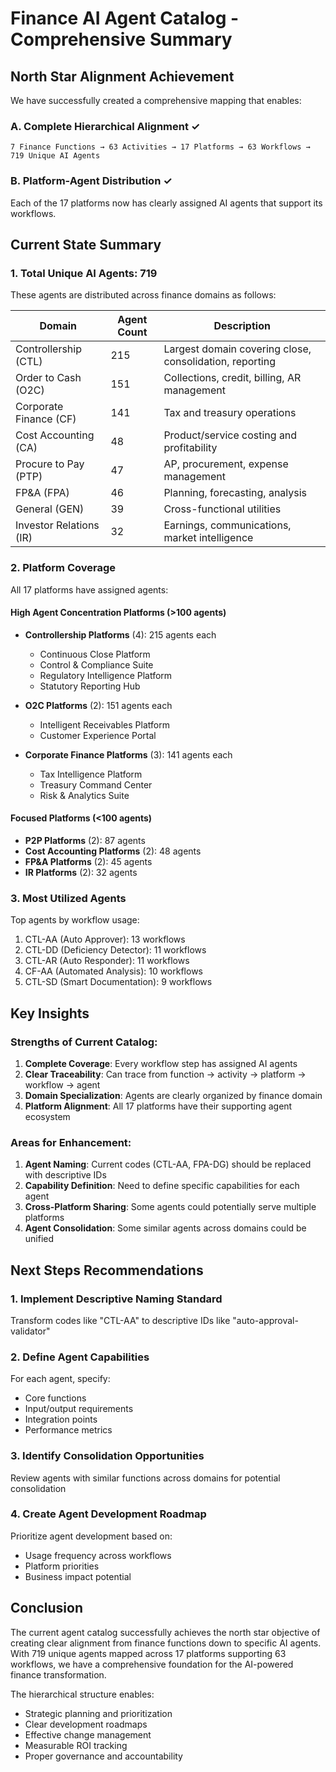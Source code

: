 # Finance AI Agent Catalog - Comprehensive Summary

## North Star Alignment Achievement

We have successfully created a comprehensive mapping that enables:

### A. Complete Hierarchical Alignment ✓
```
7 Finance Functions → 63 Activities → 17 Platforms → 63 Workflows → 719 Unique AI Agents
```

### B. Platform-Agent Distribution ✓
Each of the 17 platforms now has clearly assigned AI agents that support its workflows.

## Current State Summary

### 1. **Total Unique AI Agents: 719**
These agents are distributed across finance domains as follows:

| Domain | Agent Count | Description |
|--------|------------|-------------|
| Controllership (CTL) | 215 | Largest domain covering close, consolidation, reporting |
| Order to Cash (O2C) | 151 | Collections, credit, billing, AR management |
| Corporate Finance (CF) | 141 | Tax and treasury operations |
| Cost Accounting (CA) | 48 | Product/service costing and profitability |
| Procure to Pay (PTP) | 47 | AP, procurement, expense management |
| FP&A (FPA) | 46 | Planning, forecasting, analysis |
| General (GEN) | 39 | Cross-functional utilities |
| Investor Relations (IR) | 32 | Earnings, communications, market intelligence |

### 2. **Platform Coverage**
All 17 platforms have assigned agents:

#### High Agent Concentration Platforms (>100 agents)
- **Controllership Platforms** (4): 215 agents each
  - Continuous Close Platform
  - Control & Compliance Suite  
  - Regulatory Intelligence Platform
  - Statutory Reporting Hub

- **O2C Platforms** (2): 151 agents each
  - Intelligent Receivables Platform
  - Customer Experience Portal

- **Corporate Finance Platforms** (3): 141 agents each
  - Tax Intelligence Platform
  - Treasury Command Center
  - Risk & Analytics Suite

#### Focused Platforms (<100 agents)
- **P2P Platforms** (2): 87 agents
- **Cost Accounting Platforms** (2): 48 agents
- **FP&A Platforms** (2): 45 agents
- **IR Platforms** (2): 32 agents

### 3. **Most Utilized Agents**
Top agents by workflow usage:
1. CTL-AA (Auto Approver): 13 workflows
2. CTL-DD (Deficiency Detector): 11 workflows
3. CTL-AR (Auto Responder): 11 workflows
4. CF-AA (Automated Analysis): 10 workflows
5. CTL-SD (Smart Documentation): 9 workflows

## Key Insights

### Strengths of Current Catalog:
1. **Complete Coverage**: Every workflow step has assigned AI agents
2. **Clear Traceability**: Can trace from function → activity → platform → workflow → agent
3. **Domain Specialization**: Agents are clearly organized by finance domain
4. **Platform Alignment**: All 17 platforms have their supporting agent ecosystem

### Areas for Enhancement:
1. **Agent Naming**: Current codes (CTL-AA, FPA-DG) should be replaced with descriptive IDs
2. **Capability Definition**: Need to define specific capabilities for each agent
3. **Cross-Platform Sharing**: Some agents could potentially serve multiple platforms
4. **Agent Consolidation**: Some similar agents across domains could be unified

## Next Steps Recommendations

### 1. **Implement Descriptive Naming Standard**
Transform codes like "CTL-AA" to descriptive IDs like "auto-approval-validator" 

### 2. **Define Agent Capabilities**
For each agent, specify:
- Core functions
- Input/output requirements
- Integration points
- Performance metrics

### 3. **Identify Consolidation Opportunities**
Review agents with similar functions across domains for potential consolidation

### 4. **Create Agent Development Roadmap**
Prioritize agent development based on:
- Usage frequency across workflows
- Platform priorities
- Business impact potential

## Conclusion

The current agent catalog successfully achieves the north star objective of creating clear alignment from finance functions down to specific AI agents. With 719 unique agents mapped across 17 platforms supporting 63 workflows, we have a comprehensive foundation for the AI-powered finance transformation.

The hierarchical structure enables:
- Strategic planning and prioritization
- Clear development roadmaps
- Effective change management
- Measurable ROI tracking
- Proper governance and accountability 